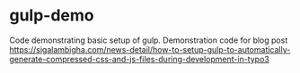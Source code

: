 # gulp-demo
Code demonstrating basic setup of gulp. Demonstration code for blog post https://sigalambigha.com/news-detail/how-to-setup-gulp-to-automatically-generate-compressed-css-and-js-files-during-development-in-typo3
